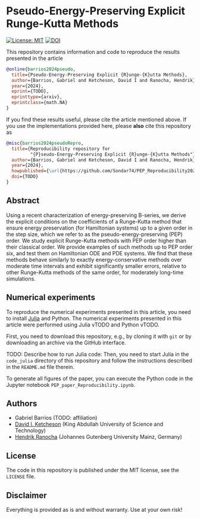 # Pseudo-Energy-Preserving Explicit Runge-Kutta Methods

[![License: MIT](https://img.shields.io/badge/License-MIT-success.svg)](https://opensource.org/licenses/MIT)
[![DOI](https://zenodo.org/badge/DOI/TODO.svg)](https://zenodo.org/doi/TODO)

This repository contains information and code to reproduce the results presented in the
article
```bibtex
@online{barrios2024pseudo,
  title={Pseudo-Energy-Preserving Explicit {R}unge-{K}utta Methods},
  author={Barrios, Gabriel and Ketcheson, David I and Ranocha, Hendrik},
  year={2024},
  eprint={TODO},
  eprinttype={arxiv},
  eprintclass={math.NA}
}
```

If you find these results useful, please cite the article mentioned above. If you
use the implementations provided here, please **also** cite this repository as
```bibtex
@misc{barrios2024pseudoRepro,
  title={Reproducibility repository for
         "{P}seudo-Energy-Preserving Explicit {R}unge-{K}utta Methods"},
  author={Barrios, Gabriel and Ketcheson, David I and Ranocha, Hendrik},
  year={2024},
  howpublished={\url{https://github.com/Sondar74/PEP_Reproducibility2024}},
  doi={TODO}
}
```

## Abstract

Using a recent characterization of energy-preserving B-series, we derive the
explicit conditions on the coefficients of a Runge-Kutta method that ensure
energy preservation (for Hamiltonian systems) up to a given order in the step
size, which we refer to as the pseudo-energy-preserving (PEP) order.  We study
explicit Runge-Kutta methods with PEP order higher than their classical order.
We provide examples of such methods up to PEP order six, and test them on
Hamiltonian ODE and PDE systems. We find that these methods behave similarly
to exactly energy-conservative methods over moderate time intervals and
exhibit significantly smaller errors, relative to other Runge-Kutta methods
of the same order, for moderately long-time simulations.


## Numerical experiments

To reproduce the numerical experiments presented in this article, you need
to install [Julia](https://julialang.org/) and Python.
The numerical experiments presented in this article were performed using
Julia vTODO and Python vTODO.

First, you need to download this repository, e.g., by cloning it with `git`
or by downloading an archive via the GitHub interface.

TODO: Describe how to run Julia code:
Then, you need to start Julia in the `code_julia` directory of this
repository and follow the instructions described in the `README.md` file
therein.

To generate all figures of the paper, you can execute the Python code in
the Jupyter notebook `PEP_paper_Reproducibility.ipynb`.



## Authors

- Gabriel Barrios (TODO: affiliation)
- [David I. Ketcheson](https://www.davidketcheson.info) (King Abdullah University of Science and Technology)
- [Hendrik Ranocha](https://ranocha.de) (Johannes Gutenberg University Mainz, Germany)


## License

The code in this repository is published under the MIT license, see the
`LICENSE` file.


## Disclaimer

Everything is provided as is and without warranty. Use at your own risk!
